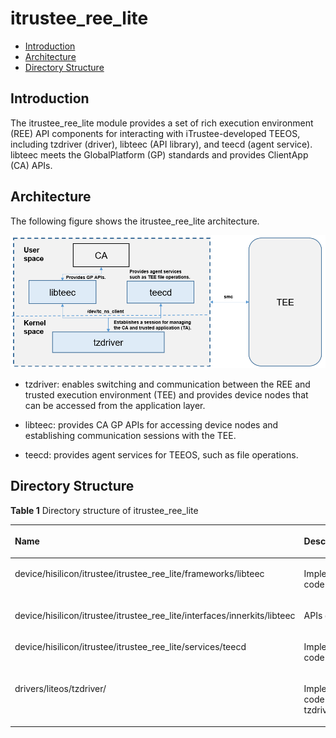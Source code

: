 # itrustee\_ree\_lite<a name="FR-FR_TOPIC_0000001078530726"></a>

-   [Introduction](#section469617221261)
-   [Architecture](#section15884114210197)
-   [Directory Structure](#section1464106163817)

## Introduction<a name="section469617221261"></a>

The itrustee\_ree\_lite module provides a set of rich execution environment \(REE\) API components for interacting with iTrustee-developed TEEOS, including tzdriver \(driver\), libteec \(API library\), and teecd \(agent service\). libteec meets the GlobalPlatform \(GP\) standards and provides ClientApp \(CA\) APIs.

## Architecture<a name="section15884114210197"></a>

The following figure shows the itrustee\_ree\_lite architecture.

![](figures/en-us_image_0000001078211160.png)

-   tzdriver: enables switching and communication between the REE and trusted execution environment \(TEE\) and provides device nodes that can be accessed from the application layer.

-   libteec: provides CA GP APIs for accessing device nodes and establishing communication sessions with the TEE.

-   teecd: provides agent services for TEEOS, such as file operations.

## Directory Structure<a name="section1464106163817"></a>

**Table  1**  Directory structure of itrustee\_ree\_lite

<a name="table2977131081412"></a>
<table><thead align="left"><tr id="row7977610131417"><th class="cellrowborder" valign="top" width="50%" id="mcps1.2.3.1.1"><p id="p18792459121314"><a name="p18792459121314"></a><a name="p18792459121314"></a>Name</p>
</th>
<th class="cellrowborder" valign="top" width="50%" id="mcps1.2.3.1.2"><p id="p77921459191317"><a name="p77921459191317"></a><a name="p77921459191317"></a>Description</p>
</th>
</tr>
</thead>
<tbody><tr id="row17977171010144"><td class="cellrowborder" valign="top" width="50%" headers="mcps1.2.3.1.1 "><p id="p1836912441194"><a name="p1836912441194"></a><a name="p1836912441194"></a>device/hisilicon/itrustee/itrustee_ree_lite/frameworks/libteec</p>
</td>
<td class="cellrowborder" valign="top" width="50%" headers="mcps1.2.3.1.2 "><p id="p2549609105"><a name="p2549609105"></a><a name="p2549609105"></a>Implementation code of libteec</p>
</td>
</tr>
<tr id="row6978161091412"><td class="cellrowborder" valign="top" width="50%" headers="mcps1.2.3.1.1 "><p id="p64006181102"><a name="p64006181102"></a><a name="p64006181102"></a>device/hisilicon/itrustee/itrustee_ree_lite/interfaces/innerkits/libteec</p>
</td>
<td class="cellrowborder" valign="top" width="50%" headers="mcps1.2.3.1.2 "><p id="p7456843192018"><a name="p7456843192018"></a><a name="p7456843192018"></a>APIs of libteec</p>
</td>
</tr>
<tr id="row6978201031415"><td class="cellrowborder" valign="top" width="50%" headers="mcps1.2.3.1.1 "><p id="p1978910485104"><a name="p1978910485104"></a><a name="p1978910485104"></a>device/hisilicon/itrustee/itrustee_ree_lite/services/teecd</p>
</td>
<td class="cellrowborder" valign="top" width="50%" headers="mcps1.2.3.1.2 "><p id="p1059035912204"><a name="p1059035912204"></a><a name="p1059035912204"></a>Implementation code of teecd</p>
</td>
</tr>
<tr id="row1897841071415"><td class="cellrowborder" valign="top" width="50%" headers="mcps1.2.3.1.1 "><p id="p182586363119"><a name="p182586363119"></a><a name="p182586363119"></a>drivers/liteos/tzdriver/</p>
</td>
<td class="cellrowborder" valign="top" width="50%" headers="mcps1.2.3.1.2 "><p id="p19278126102113"><a name="p19278126102113"></a><a name="p19278126102113"></a>Implementation code of tzdriver</p>
</td>
</tr>
</tbody>
</table>


